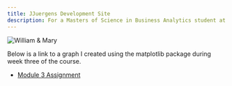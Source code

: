 ```yaml
---
title: JJuergens Development Site
description: For a Masters of Science in Business Analytics student at the College of William & Mary
---
```


![William & Mary]()

Below is a link to a graph I created using the matplotlib package during week three of the course.
- [Module 3 Assignment](/TimeSeries/index.md)
